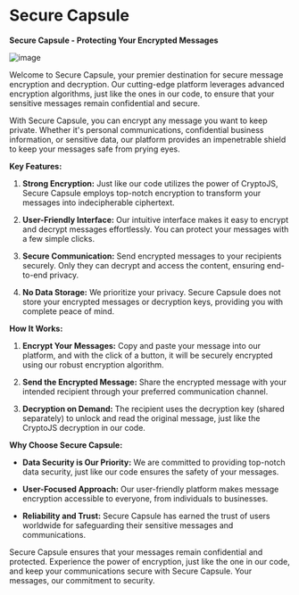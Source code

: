 # Secure Capsule

**Secure Capsule - Protecting Your Encrypted Messages**

![image](https://github.com/Cap26803/secure-capsule/assets/106472393/a71f01f2-3e3d-477e-85ca-2f0087c8fbd3)

Welcome to Secure Capsule, your premier destination for secure message encryption and decryption. Our cutting-edge platform leverages advanced encryption algorithms, just like the ones in our code, to ensure that your sensitive messages remain confidential and secure.

With Secure Capsule, you can encrypt any message you want to keep private. Whether it's personal communications, confidential business information, or sensitive data, our platform provides an impenetrable shield to keep your messages safe from prying eyes.

**Key Features:**

1. **Strong Encryption:** Just like our code utilizes the power of CryptoJS, Secure Capsule employs top-notch encryption to transform your messages into indecipherable ciphertext.

2. **User-Friendly Interface:** Our intuitive interface makes it easy to encrypt and decrypt messages effortlessly. You can protect your messages with a few simple clicks.

3. **Secure Communication:** Send encrypted messages to your recipients securely. Only they can decrypt and access the content, ensuring end-to-end privacy.

4. **No Data Storage:** We prioritize your privacy. Secure Capsule does not store your encrypted messages or decryption keys, providing you with complete peace of mind.

**How It Works:**

1. **Encrypt Your Messages:** Copy and paste your message into our platform, and with the click of a button, it will be securely encrypted using our robust encryption algorithm.

2. **Send the Encrypted Message:** Share the encrypted message with your intended recipient through your preferred communication channel.

3. **Decryption on Demand:** The recipient uses the decryption key (shared separately) to unlock and read the original message, just like the CryptoJS decryption in our code.

**Why Choose Secure Capsule:**

- **Data Security is Our Priority:** We are committed to providing top-notch data security, just like our code ensures the safety of your messages.

- **User-Focused Approach:** Our user-friendly platform makes message encryption accessible to everyone, from individuals to businesses.

- **Reliability and Trust:** Secure Capsule has earned the trust of users worldwide for safeguarding their sensitive messages and communications.

Secure Capsule ensures that your messages remain confidential and protected. Experience the power of encryption, just like the one in our code, and keep your communications secure with Secure Capsule. Your messages, our commitment to security.
